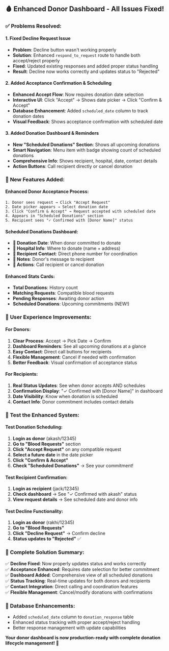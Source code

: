 ## 🩸 Enhanced Donor Dashboard - All Issues Fixed!

### ✅ **Problems Resolved:**

#### **1. Fixed Decline Request Issue**

- **Problem**: Decline button wasn't working properly
- **Solution**: Enhanced `respond_to_request` route to handle both accept/reject properly
- **Fixed**: Updated existing responses and added proper status handling
- **Result**: Decline now works correctly and updates status to "Rejected"

#### **2. Added Acceptance Confirmation & Scheduling**

- **Enhanced Accept Flow**: Now requires donation date selection
- **Interactive UI**: Click "Accept" → Shows date picker → Click "Confirm & Accept"
- **Database Enhancement**: Added `scheduled_date` column to track donation dates
- **Visual Feedback**: Shows acceptance confirmation with scheduled date

#### **3. Added Donation Dashboard & Reminders**

- **New "Scheduled Donations" Section**: Shows all upcoming donations
- **Smart Navigation**: Menu item with badge showing count of scheduled donations
- **Comprehensive Info**: Shows recipient, hospital, date, contact details
- **Action Buttons**: Call recipient directly or cancel donation

### 🔧 **New Features Added:**

#### **Enhanced Donor Acceptance Process:**

```
1. Donor sees request → Click "Accept Request"
2. Date picker appears → Select donation date
3. Click "Confirm & Accept" → Request accepted with scheduled date
4. Appears in "Scheduled Donations" section
5. Recipient sees "✓ Confirmed with [Donor Name]" status
```

#### **Scheduled Donations Dashboard:**

- **📅 Donation Date**: When donor committed to donate
- **🏥 Hospital Info**: Where to donate (name + address)
- **👤 Recipient Contact**: Direct phone number for coordination
- **📝 Notes**: Donor's message to recipient
- **🎯 Actions**: Call recipient or cancel donation

#### **Enhanced Stats Cards:**

- **Total Donations**: History count
- **Matching Requests**: Compatible blood requests
- **Pending Responses**: Awaiting donor action
- **Scheduled Donations**: Upcoming commitments (NEW!)

### 🎯 **User Experience Improvements:**

#### **For Donors:**

1. **Clear Process**: Accept → Pick Date → Confirm
2. **Dashboard Reminders**: See all upcoming donations at a glance
3. **Easy Contact**: Direct call buttons for recipients
4. **Flexible Management**: Cancel if needed with confirmation
5. **Better Feedback**: Visual confirmation of acceptance status

#### **For Recipients:**

1. **Real Status Updates**: See when donor accepts AND schedules
2. **Confirmation Display**: "✓ Confirmed with [Donor Name]" in dashboard
3. **Date Visibility**: Know when donation is scheduled
4. **Contact Info**: Donor commitment includes contact details

### 🧪 **Test the Enhanced System:**

#### **Test Donation Scheduling:**

1. **Login as donor** (akash/12345)
2. **Go to "Blood Requests"** section
3. **Click "Accept Request"** on any compatible request
4. **Select a future date** in the date picker
5. **Click "Confirm & Accept"**
6. **Check "Scheduled Donations"** → See your commitment!

#### **Test Recipient Confirmation:**

1. **Login as recipient** (jack/12345)
2. **Check dashboard** → See "✓ Confirmed with akash" status
3. **View request details** → See scheduled date and donor info

#### **Test Decline Functionality:**

1. **Login as donor** (rakhi/12345)
2. **Go to "Blood Requests"**
3. **Click "Decline Request"** → Confirm decline
4. **Status updates to "Rejected"** ✅

### 🎉 **Complete Solution Summary:**

✅ **Decline Fixed**: Now properly updates status and works correctly  
✅ **Acceptance Enhanced**: Requires date selection for better commitment  
✅ **Dashboard Added**: Comprehensive view of all scheduled donations  
✅ **Status Tracking**: Real-time updates for both donors and recipients  
✅ **Contact Integration**: Direct calling and coordination features  
✅ **Flexible Management**: Cancel/modify donations with confirmations

### 📍 **Database Enhancements:**

- Added `scheduled_date` column to `donation_response` table
- Enhanced status tracking with proper accept/reject handling
- Better response management with update capabilities

**Your donor dashboard is now production-ready with complete donation lifecycle management! 🎯**
